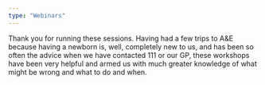```yaml
---
type: "Webinars"
---
```


Thank you for running these sessions. Having had a few trips to A&E because having a newborn is, well, completely new to us, and has been so often the advice when we have contacted 111 or our GP, these workshops have been very helpful and armed us with much greater knowledge of what might be wrong and what to do and when.
